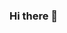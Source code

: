 ### Hi there 👋

<!--
**Swayms-stack/Swayms-stack** is a ✨ _special_ ✨ repository because its `README.md` (this file) appears on your GitHub profile.

Here are some ideas to get you started:

- 🔭 I’m currently working on Data Analytics...
- 🌱 I’m currently learning Data Science...
- 👯 I’m looking to collaborate on research work and other cool projects related to Data Analytics...
- 🤔 I’m looking for help with intermediate & advanced level projects and internships...
- 📫 How to reach me : E-mail : swaymsdennings@gmail.com & LinkedIn : https://www.linkedin.com/in/swayamshree-mohanty-3015b7189/...
- 😄 Pronouns : She/Her...
- ⚡ Blog : https://medium.com/@swayms/30-days-of-google-cloud-program-2021-38dcad1312a0...
-->
